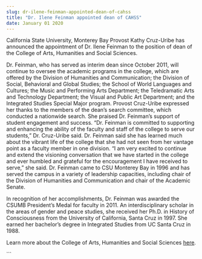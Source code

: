 ```yaml
---
slug: dr-ilene-feinman-appointed-dean-of-cahss
title: "Dr. Ilene Feinman appointed dean of CAHSS"
date: January 01 2020
---
```


 
<p>
  California State University, Monterey Bay Provost Kathy Cruz-Uribe has
  announced the appointment of Dr. Ilene Feinman to the position of dean of the
  College of Arts, Humanities and Social Sciences.
</p>
<p>
  Dr. Feinman, who has served as interim dean since October 2011, will continue
  to oversee the academic programs in the college, which are offered by the
  Division of Humanities and Communication; the Division of Social, Behavioral
  and Global Studies; the School of World Languages and Cultures; the Music and
  Performing Arts Department; the Teledramatic Arts and Technology Department;
  the Visual and Public Art Department; and the Integrated Studies Special Major
  program. Provost Cruz-Uribe expressed her thanks to the members of the dean’s
  search committee, which conducted a nationwide search. She praised Dr.
  Feinman’s support of student engagement and success. “Dr. Feinman is committed
  to supporting and enhancing the ability of the faculty and staff of the
  college to serve our students,” Dr. Cruz-Uribe said. Dr. Feinman said she has
  learned much about the vibrant life of the college that she had not seen from
  her vantage point as a faculty member in one division. “I am very excited to
  continue and extend the visioning conversation that we have started in the
  college and ever humbled and grateful for the encouragement I have received to
  serve,” she said. Dr. Feinman came to CSU Monterey Bay in 1996 and has served
  the campus in a variety of leadership capacities, including chair of the
  Division of Humanities and Communication and chair of the Academic Senate.
</p>
<p>
  In recognition of her accomplishments, Dr. Feinman was awarded the CSUMB
  President’s Medal for faculty in 2011. An interdisciplinary scholar in the
  areas of gender and peace studies, she received her Ph.D. in History of
  Consciousness from the University of California, Santa Cruz in 1997. She
  earned her bachelor’s degree in Integrated Studies from UC Santa Cruz in 1988.
</p>
<p>
  Learn more about the College of Arts, Humanities and Social Sciences
  <a href="https://cahss.csumb.edu/welcome-cahss">here</a>.
</p>
```
